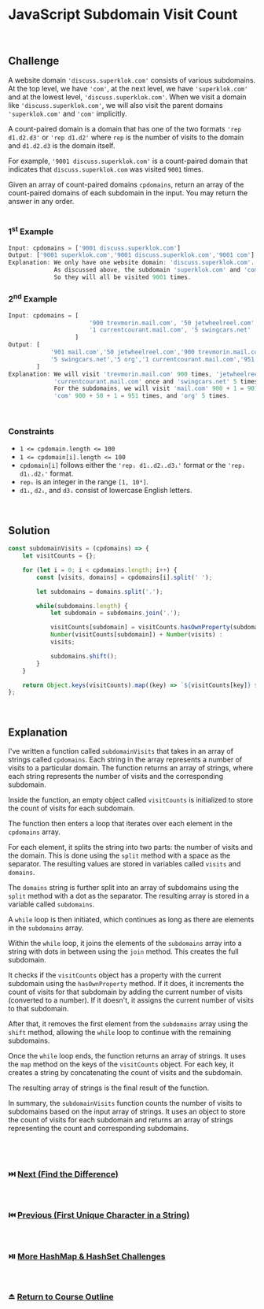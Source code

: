 # JavaScript Subdomain Visit Count
<br/>

## Challenge
A website domain `'discuss.superklok.com'` consists of various subdomains. At the top level, we have `'com'`, at the next level, we have `'superklok.com'` and at the lowest level, `'discuss.superklok.com'`. When we visit a domain like `'discuss.superklok.com'`, we will also visit the parent domains `'superklok.com'` and `'com'` implicitly.

A count-paired domain is a domain that has one of the two formats `'rep d1.d2.d3'` or `'rep d1.d2'` where `rep` is the number of visits to the domain and `d1.d2.d3` is the domain itself.

For example, `'9001 discuss.superklok.com'` is a count-paired domain that indicates that `discuss.superklok.com` was visited `9001` times.

Given an array of count-paired domains `cpdomains`, return an array of the count-paired domains of each subdomain in the input. You may return the answer in any order.
<br/>
<br/>

### 1<sup>st</sup> Example

```JavaScript
Input: cpdomains = ['9001 discuss.superklok.com']
Output: ['9001 superklok.com','9001 discuss.superklok.com','9001 com']
Explanation: We only have one website domain: 'discuss.superklok.com'.
             As discussed above, the subdomain 'superklok.com' and 'com' will also be visited.
             So they will all be visited 9001 times.
```

### 2<sup>nd</sup> Example

```JavaScript
Input: cpdomains = [
                       '900 trevmorin.mail.com', '50 jetwheelreel.com',
                       '1 currentcourant.mail.com', '5 swingcars.net'
                   ]
Output: [
            '901 mail.com','50 jetwheelreel.com','900 trevmorin.mail.com',
            '5 swingcars.net','5 org','1 currentcourant.mail.com','951 com'
        ]
Explanation: We will visit 'trevmorin.mail.com' 900 times, 'jetwheelreel.com' 50 times,
             'currentcourant.mail.com' once and 'swingcars.net' 5 times.
             For the subdomains, we will visit 'mail.com' 900 + 1 = 901 times,
             'com' 900 + 50 + 1 = 951 times, and 'org' 5 times.
```

<br/>

### Constraints

- `1 <= cpdomain.length <= 100`
- `1 <= cpdomain[i].length <= 100`
- `cpdomain[i]` follows either the `'repᵢ d1ᵢ.d2ᵢ.d3ᵢ'` format or the `'repᵢ d1ᵢ.d2ᵢ'` format.
- `repᵢ` is an integer in the range `[1, 10⁴]`.
- `d1ᵢ`, `d2ᵢ`, and `d3ᵢ` consist of lowercase English letters.

<br/>

## Solution

```JavaScript
const subdomainVisits = (cpdomains) => {
    let visitCounts = {};

    for (let i = 0; i < cpdomains.length; i++) {
        const [visits, domains] = cpdomains[i].split(' ');

        let subdomains = domains.split('.');

        while(subdomains.length) {
            let subdomain = subdomains.join('.');

            visitCounts[subdomain] = visitCounts.hasOwnProperty(subdomain) ?
            Number(visitCounts[subdomain]) + Number(visits) :
            visits;

            subdomains.shift();
        }
    }

    return Object.keys(visitCounts).map((key) => `${visitCounts[key]} ${key}`);
};
```

<br/>

## Explanation

I've written a function called `subdomainVisits` that takes in an array of strings called `cpdomains`. Each string in the array represents a number of visits to a particular domain. The function returns an array of strings, where each string represents the number of visits and the corresponding subdomain.
<br/>

Inside the function, an empty object called `visitCounts` is initialized to store the count of visits for each subdomain.
<br/>

The function then enters a loop that iterates over each element in the `cpdomains` array.
<br/>

For each element, it splits the string into two parts: the number of visits and the domain. This is done using the `split` method with a space as the separator. The resulting values are stored in variables called `visits` and `domains`.
<br/>

The `domains` string is further split into an array of subdomains using the `split` method with a dot as the separator. The resulting array is stored in a variable called `subdomains`.
<br/>

A `while` loop is then initiated, which continues as long as there are elements in the `subdomains` array.
<br/>

Within the `while` loop, it joins the elements of the `subdomains` array into a string with dots in between using the `join` method. This creates the full subdomain.
<br/>

It checks if the `visitCounts` object has a property with the current subdomain using the `hasOwnProperty` method. If it does, it increments the count of visits for that subdomain by adding the current number of visits (converted to a number). If it doesn't, it assigns the current number of visits to that subdomain.
<br/>

After that, it removes the first element from the `subdomains` array using the `shift` method, allowing the `while` loop to continue with the remaining subdomains.
<br/>

Once the `while` loop ends, the function returns an array of strings. It uses the `map` method on the keys of the `visitCounts` object. For each key, it creates a string by concatenating the count of visits and the subdomain.
<br/>

The resulting array of strings is the final result of the function.
<br/>

In summary, the `subdomainVisits` function counts the number of visits to subdomains based on the input array of strings. It uses an object to store the count of visits for each subdomain and returns an array of strings representing the count and corresponding subdomains.
<br/>
<br/>
<br/>
<br/>

### :next_track_button: [Next (Find the Difference)][Next]
<br/>

### :previous_track_button: [Previous (First Unique Character in a String)][Previous]
<br/>

### :play_or_pause_button: [More HashMap & HashSet Challenges][More]
<br/>

### :eject_button: [Return to Course Outline][Return]
<br/>

[Next]: https://github.com/Superklok/JavaScriptHashMapsAndSets/blob/main/Multiset/JavaScriptFindTheDifference.md
[Previous]: https://github.com/Superklok/JavaScriptHashMapsAndSets/blob/main/Multiset/JavaScriptFirstUniqueCharacterInAString.md
[More]: https://github.com/Superklok/JavaScriptHashMapsAndSets
[Return]: https://github.com/Superklok/LearnJavaScript